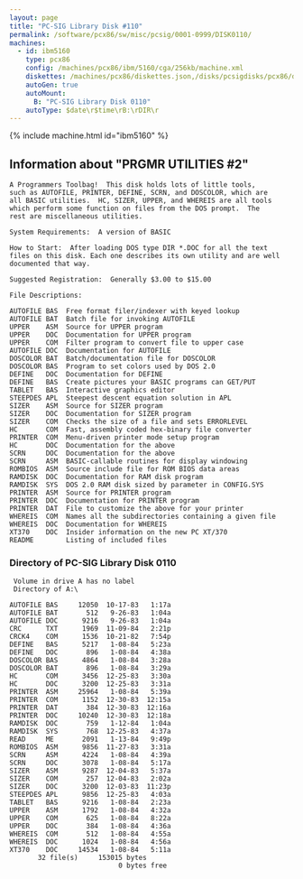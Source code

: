 ```yaml
---
layout: page
title: "PC-SIG Library Disk #110"
permalink: /software/pcx86/sw/misc/pcsig/0001-0999/DISK0110/
machines:
  - id: ibm5160
    type: pcx86
    config: /machines/pcx86/ibm/5160/cga/256kb/machine.xml
    diskettes: /machines/pcx86/diskettes.json,/disks/pcsigdisks/pcx86/diskettes.json
    autoGen: true
    autoMount:
      B: "PC-SIG Library Disk 0110"
    autoType: $date\r$time\rB:\rDIR\r
---
```


{% include machine.html id="ibm5160" %}

## Information about "PRGMR UTILITIES #2"

    A Programmers Toolbag!  This disk holds lots of little tools,
    such as AUTOFILE, PRINTER, DEFINE, SCRN, and DOSCOLOR, which are
    all BASIC utilities.  HC, SIZER, UPPER, and WHEREIS are all tools
    which perform some function on files from the DOS prompt.  The
    rest are miscellaneous utilities.
    
    System Requirements:  A version of BASIC
    
    How to Start:  After loading DOS type DIR *.DOC for all the text
    files on this disk. Each one describes its own utility and are well
    documented that way.
    
    Suggested Registration:  Generally $3.00 to $15.00
    
    File Descriptions:
    
    AUTOFILE BAS  Free format filer/indexer with keyed lookup
    AUTOFILE BAT  Batch file for invoking AUTOFILE
    UPPER    ASM  Source for UPPER program
    UPPER    DOC  Documentation for UPPER program
    UPPER    COM  Filter program to convert file to upper case
    AUTOFILE DOC  Documentation for AUTOFILE
    DOSCOLOR BAT  Batch/documentation file for DOSCOLOR
    DOSCOLOR BAS  Program to set colors used by DOS 2.0
    DEFINE   DOC  Documentation for DEFINE
    DEFINE   BAS  Create pictures your BASIC programs can GET/PUT
    TABLET   BAS  Interactive graphics editor
    STEEPDES APL  Steepest descent equation solution in APL
    SIZER    ASM  Source for SIZER program
    SIZER    DOC  Documentation for SIZER program
    SIZER    COM  Checks the size of a file and sets ERRORLEVEL
    HC       COM  Fast, assembly coded hex-binary file converter
    PRINTER  COM  Menu-driven printer mode setup program
    HC       DOC  Documentation for the above
    SCRN     DOC  Documentation for the above
    SCRN     ASM  BASIC-callable routines for display windowing
    ROMBIOS  ASM  Source include file for ROM BIOS data areas
    RAMDISK  DOC  Documentation for RAM disk program
    RAMDISK  SYS  DOS 2.0 RAM disk sized by parameter in CONFIG.SYS
    PRINTER  ASM  Source for PRINTER program
    PRINTER  DOC  Documentation for PRINTER program
    PRINTER  DAT  File to customize the above for your printer
    WHEREIS  COM  Names all the subdirectories containing a given file
    WHEREIS  DOC  Documentation for WHEREIS
    XT370    DOC  Insider information on the new PC XT/370
    README        Listing of included files

### Directory of PC-SIG Library Disk 0110

     Volume in drive A has no label
     Directory of A:\

    AUTOFILE BAS     12050  10-17-83   1:17a
    AUTOFILE BAT       512   9-26-83   1:04a
    AUTOFILE DOC      9216   9-26-83   1:04a
    CRC      TXT      1969  11-09-84   2:21p
    CRCK4    COM      1536  10-21-82   7:54p
    DEFINE   BAS      5217   1-08-84   5:23a
    DEFINE   DOC       896   1-08-84   4:38a
    DOSCOLOR BAS      4864   1-08-84   3:28a
    DOSCOLOR BAT       896   1-08-84   3:29a
    HC       COM      3456  12-25-83   3:30a
    HC       DOC      3200  12-25-83   3:31a
    PRINTER  ASM     25964   1-08-84   5:39a
    PRINTER  COM      1152  12-30-83  12:15a
    PRINTER  DAT       384  12-30-83  12:16a
    PRINTER  DOC     10240  12-30-83  12:18a
    RAMDISK  DOC       759   1-12-84   1:04a
    RAMDISK  SYS       768  12-25-83   4:37a
    READ     ME       2091   1-13-84   9:49p
    ROMBIOS  ASM      9856  11-27-83   3:31a
    SCRN     ASM      4224   1-08-84   4:39a
    SCRN     DOC      3078   1-08-84   5:17a
    SIZER    ASM      9287  12-04-83   5:37a
    SIZER    COM       257  12-04-83   2:02a
    SIZER    DOC      3200  12-03-83  11:23p
    STEEPDES APL      9856  12-25-83   4:03a
    TABLET   BAS      9216   1-08-84   2:23a
    UPPER    ASM      1792   1-08-84   4:32a
    UPPER    COM       625   1-08-84   8:22a
    UPPER    DOC       384   1-08-84   4:36a
    WHEREIS  COM       512   1-08-84   4:55a
    WHEREIS  DOC      1024   1-08-84   4:56a
    XT370    DOC     14534   1-08-84   5:11a
           32 file(s)     153015 bytes
                               0 bytes free
